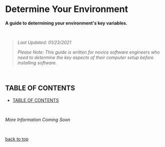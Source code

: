 # Determine Your Environment <!-- omit in toc -->

**A guide to determining your environment's key variables.**

<br>

> _Last Updated: 01/23/2021_
>
> _Please Note: This guide is written for novice software engineers who need to determine the key aspects of their computer setup before installing software._

<br>

## TABLE OF CONTENTS

- [TABLE OF CONTENTS](#table-of-contents)

<br>

_More Information Coming Soon_

<br>

[back to top]

<br>

<!-- Links -->
[Guide to Determining Your Environment]: github.com/mishakessler/determine-your-environment
[Unix Version]: github.com/mishakessler/unix-environment
[M1 Version]: github.com/mishakessler/m1-environment
[Linux Version]: github.com/mishakessler/linux-environment
[Tools of the Trade]: github.com/mishakessler/tools-of-the-trade
[Glossary]: github.com/mishakessler/glossary
[back to top]: #table-of-contents